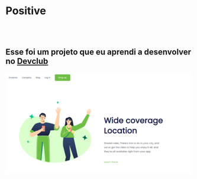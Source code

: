 <h1>Positive</h1>
<br>
<br>
<h2>Esse foi um projeto que eu aprendi a desenvolver no <a href="https;//rodolfomori.com.br/devclub">Devclub</a></h2>

<img src="https://github.com/RenataCodes/projeto-positive/blob/main/Captura%20de%20tela%20positive.png?raw=true" />
